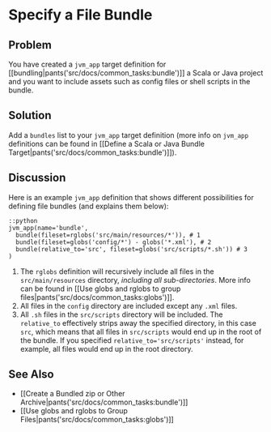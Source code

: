 # Specify a File Bundle

## Problem

You have created a `jvm_app` target definition for [[bundling|pants('src/docs/common_tasks:bundle')]] a Scala or Java project and you want to include assets such as config files or shell scripts in the bundle.

## Solution

Add a `bundles` list to your `jvm_app` target definition (more info on `jvm_app` definitions can be found in [[Define a Scala or Java Bundle Target|pants('src/docs/common_tasks:bundle')]]).

## Discussion

Here is an example `jvm_app` definition that shows different possibilities for defining file bundles (and explains them below):

    ::python
    jvm_app(name='bundle',
      bundle(fileset=rglobs('src/main/resources/*')), # 1
      bundle(fileset=globs('config/*') - globs('*.xml'), # 2
      bundle(relative_to='src', fileset=globs('src/scripts/*.sh')) # 3
    )


1. The `rglobs` definition will recursively include all files in the `src/main/resources` directory, *including all sub-directories*. More info can be found in [[Use globs and rglobs to group files|pants('src/docs/common_tasks:globs')]].
2. All files in the `config` directory are included except any `.xml` files.
3. All `.sh` files in the `src/scripts` directory will be included. The `relative_to` effectively strips away the specified directory, in this case `src`, which means that all files in `src/scripts` would end up in the root of the bundle. If you specified `relative_to='src/scripts'` instead, for example, all files would end up in the root directory.

## See Also

* [[Create a Bundled zip or Other Archive|pants('src/docs/common_tasks:bundle')]]
* [[Use globs and rglobs to Group Files|pants('src/docs/common_tasks:globs')]]
